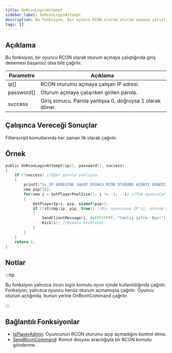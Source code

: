 ```yaml
---
title: OnRconLoginAttempt
sidebar_label: OnRconLoginAttempt
description: Bu fonksiyon, bir oyuncu RCON olarak oturum açmaya çalıştığında giriş denemesi başarısız olsa bile çağrılır.
tags: []
---
```


## Açıklama

Bu fonksiyon, bir oyuncu RCON olarak oturum açmaya çalıştığında giriş denemesi başarısız olsa bile çağrılır.

| Parametre  | Açıklama                                                  |
| ---------- | --------------------------------------------------------  |
| ip[]       | RCON oturumu açmaya çalışan IP adresi.                    |
| password[] | Oturum açmaya çalışırken girilen parola.                  |
| success    | Giriş sonucu. Parola yanlışsa 0, doğruysa 1 olarak döner. |

## Çalışınca Vereceği Sonuçlar

Filterscript komutlarında her zaman ilk olarak çağrılır.

## Örnek

```c
public OnRconLoginAttempt(ip[], password[], success)
{
    if (!success) //Eğer parola yanlışsa.
    {
        printf("%s IP ADRESİNE SAHİP OYUNCU RCON OTURUMU AÇMAYI DENEDİ FAKAT BAŞARISIZ OLDU, GİRMEYE ÇALIŞTIĞI PAROLA: %s",ip, password);
        new pip[16];
        for(new i = GetPlayerPoolSize(); i != -1; --i) //Tüm oyuncular arasında döngü oluşturun.
        {
            GetPlayerIp(i, pip, sizeof(pip));
            if (!strcmp(ip, pip, true)) //Bir oyuncunun IP'si, oturum açma sırasında başarısız olan IP ise...
            {
                SendClientMessage(i, 0xFFFFFFFF, "Yanlış şifre. Bye!"); //Mesaj gönder.
                Kick(i); //Oyuncu kicklendi.
            }
        }
    }
    return 1;
}
```

## Notlar

:::tip

Bu fonksiyon yalnızca /rcon login komutu oyun içinde kullanıldığında çağrılır. Fonksiyon, yalnızca oyuncu henüz oturum açmamışsa çağrılır. Oyuncu oturum açtığında, bunun yerine OnRconCommand çağrılır.

:::

## Bağlantılı Fonksiyonlar

- [IsPlayerAdmin](../functions/IsPlayerAdmin): Oyuncunun RCON oturumu açıp açmadığını kontrol etme.
- [SendRconCommand](../functions/SendRconCommand): Komut dosyası aracılığıyla bir RCON komutu gönderme.
